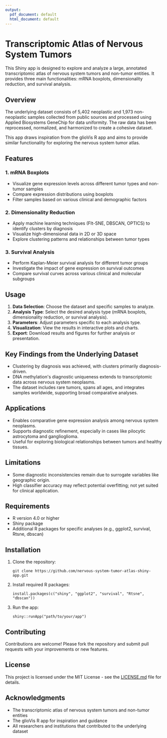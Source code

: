 ```yaml
---
output:
  pdf_document: default
  html_document: default
---
```

# Transcriptomic Atlas of Nervous System Tumors

This Shiny app is designed to explore and analyze a large, annotated transcriptomic atlas of nervous system tumors and non-tumor entities. It provides three main functionalities: mRNA boxplots, dimensionality reduction, and survival analysis.

## Overview

The underlying dataset consists of 5,402 neoplastic and 1,973 non-neoplastic samples collected from public sources and processed using Applied Biosystems GeneChip for data uniformity. The raw data has been reprocessed, normalized, and harmonized to create a cohesive dataset.

This app draws inspiration from the glioVis R app and aims to provide similar functionality for exploring the nervous system tumor atlas.

## Features

### 1. mRNA Boxplots

- Visualize gene expression levels across different tumor types and non-tumor samples
- Compare expression distributions using boxplots
- Filter samples based on various clinical and demographic factors

### 2. Dimensionality Reduction

- Apply machine learning techniques (FIt-SNE, DBSCAN, OPTICS) to identify clusters by diagnosis
- Visualize high-dimensional data in 2D or 3D space
- Explore clustering patterns and relationships between tumor types

### 3. Survival Analysis

- Perform Kaplan-Meier survival analysis for different tumor groups
- Investigate the impact of gene expression on survival outcomes
- Compare survival curves across various clinical and molecular subgroups

## Usage

1. **Data Selection**: Choose the dataset and specific samples to analyze.
2. **Analysis Type**: Select the desired analysis type (mRNA boxplots, dimensionality reduction, or survival analysis).
3. **Parameters**: Adjust parameters specific to each analysis type.
4. **Visualization**: View the results in interactive plots and charts.
5. **Export**: Download results and figures for further analysis or presentation.

## Key Findings from the Underlying Dataset

- Clustering by diagnosis was achieved, with clusters primarily diagnosis-driven.
- DNA methylation's diagnostic uniqueness extends to transcriptomic data across nervous system neoplasms.
- The dataset includes rare tumors, spans all ages, and integrates samples worldwide, supporting broad comparative analyses.

## Applications

- Enables comparative gene expression analysis among nervous system neoplasms.
- Supports diagnostic refinement, especially in cases like pilocytic astrocytoma and ganglioglioma.
- Useful for exploring biological relationships between tumors and healthy tissues.

## Limitations

- Some diagnostic inconsistencies remain due to surrogate variables like geographic origin.
- High classifier accuracy may reflect potential overfitting; not yet suited for clinical application.

## Requirements

- R version 4.0 or higher
- Shiny package
- Additional R packages for specific analyses (e.g., ggplot2, survival, Rtsne, dbscan)

## Installation

1. Clone the repository:
   ```
   git clone https://github.com/nervous-system-tumor-atlas-shiny-app.git
   ```

2. Install required R packages:
   ```
   install.packages(c("shiny", "ggplot2", "survival", "Rtsne", "dbscan"))
   ```

3. Run the app:
   ```
   shiny::runApp("path/to/your/app")
   ```

## Contributing

Contributions are welcome! Please fork the repository and submit pull requests with your improvements or new features.

## License

This project is licensed under the MIT License - see the [LICENSE.md](LICENSE.md) file for details.

## Acknowledgments

- The transcriptomic atlas of nervous system tumors and non-tumor entities
- The glioVis R app for inspiration and guidance
- All researchers and institutions that contributed to the underlying dataset

